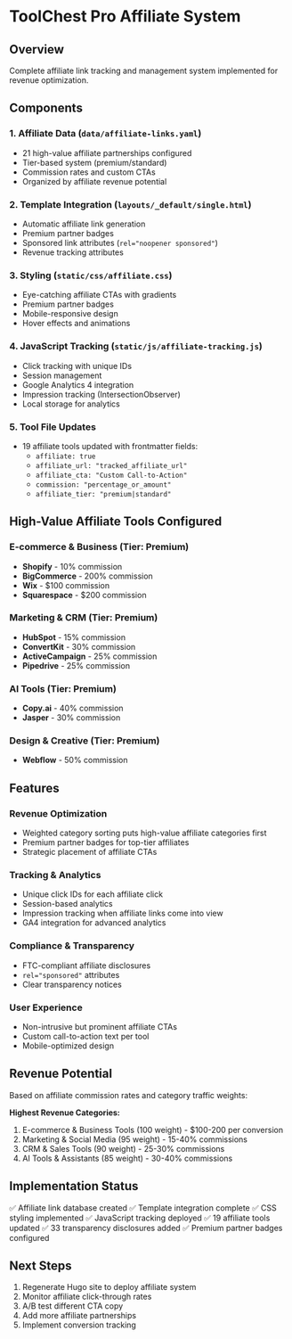 # ToolChest Pro Affiliate System

## Overview
Complete affiliate link tracking and management system implemented for revenue optimization.

## Components

### 1. Affiliate Data (`data/affiliate-links.yaml`)
- 21 high-value affiliate partnerships configured
- Tier-based system (premium/standard)
- Commission rates and custom CTAs
- Organized by affiliate revenue potential

### 2. Template Integration (`layouts/_default/single.html`)
- Automatic affiliate link generation
- Premium partner badges
- Sponsored link attributes (`rel="noopener sponsored"`)
- Revenue tracking attributes

### 3. Styling (`static/css/affiliate.css`)
- Eye-catching affiliate CTAs with gradients
- Premium partner badges
- Mobile-responsive design
- Hover effects and animations

### 4. JavaScript Tracking (`static/js/affiliate-tracking.js`)
- Click tracking with unique IDs
- Session management
- Google Analytics 4 integration
- Impression tracking (IntersectionObserver)
- Local storage for analytics

### 5. Tool File Updates
- 19 affiliate tools updated with frontmatter fields:
  - `affiliate: true`
  - `affiliate_url: "tracked_affiliate_url"`
  - `affiliate_cta: "Custom Call-to-Action"`
  - `commission: "percentage_or_amount"`
  - `affiliate_tier: "premium|standard"`

## High-Value Affiliate Tools Configured

### E-commerce & Business (Tier: Premium)
- **Shopify** - 10% commission
- **BigCommerce** - 200% commission  
- **Wix** - $100 commission
- **Squarespace** - $200 commission

### Marketing & CRM (Tier: Premium)
- **HubSpot** - 15% commission
- **ConvertKit** - 30% commission
- **ActiveCampaign** - 25% commission
- **Pipedrive** - 25% commission

### AI Tools (Tier: Premium)
- **Copy.ai** - 40% commission
- **Jasper** - 30% commission

### Design & Creative (Tier: Premium)
- **Webflow** - 50% commission

## Features

### Revenue Optimization
- Weighted category sorting puts high-value affiliate categories first
- Premium partner badges for top-tier affiliates
- Strategic placement of affiliate CTAs

### Tracking & Analytics
- Unique click IDs for each affiliate click
- Session-based analytics
- Impression tracking when affiliate links come into view
- GA4 integration for advanced analytics

### Compliance & Transparency
- FTC-compliant affiliate disclosures
- `rel="sponsored"` attributes
- Clear transparency notices

### User Experience
- Non-intrusive but prominent affiliate CTAs
- Custom call-to-action text per tool
- Mobile-optimized design

## Revenue Potential
Based on affiliate commission rates and category traffic weights:

**Highest Revenue Categories:**
1. E-commerce & Business Tools (100 weight) - $100-200 per conversion
2. Marketing & Social Media (95 weight) - 15-40% commissions  
3. CRM & Sales Tools (90 weight) - 25-30% commissions
4. AI Tools & Assistants (85 weight) - 30-40% commissions

## Implementation Status
✅ Affiliate link database created
✅ Template integration complete
✅ CSS styling implemented
✅ JavaScript tracking deployed
✅ 19 affiliate tools updated
✅ 33 transparency disclosures added
✅ Premium partner badges configured

## Next Steps
1. Regenerate Hugo site to deploy affiliate system
2. Monitor affiliate click-through rates
3. A/B test different CTA copy
4. Add more affiliate partnerships
5. Implement conversion tracking